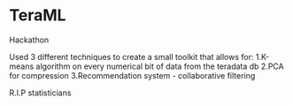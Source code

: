 # TeraML
Hackathon

Used 3 different techniques to create a small toolkit that allows for:
1.K-means algorithm on every numerical bit of data from the teradata db
2.PCA for compression
3.Recommendation system - collaborative filtering


R.I.P statisticians 
